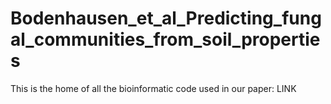 # Bodenhausen_et_al_Predicting_fungal_communities_from_soil_properties
This is the home of all the bioinformatic code used in our paper: LINK
